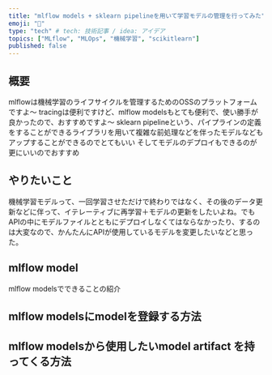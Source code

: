```yaml
---
title: "mlflow models + sklearn pipelineを用いて学習モデルの管理を行ってみた"
emoji: "🍣"
type: "tech" # tech: 技術記事 / idea: アイデア
topics: ["MLflow", "MLOps", "機械学習", "scikitlearn"]
published: false
---
```


## 概要

mlflowは機械学習のライフサイクルを管理するためのOSSのプラットフォームですよ〜
tracingは便利ですけど、mlflow modelsもとても便利で、使い勝手が良かったので、おすすめですよ〜
sklearn pipelineという、パイプラインの定義をすることができるライブラリを用いて複雑な前処理などを伴ったモデルなどもアップすることができるのでとてもいい
そしてモデルのデプロイもできるのが更にいいのでおすすめ

## やりたいこと

機械学習モデルって、一回学習させただけで終わりではなく、その後のデータ更新などに伴って、イテレーティブに再学習＋モデルの更新をしたいよね。でもAPIの中にモデルファイルとともにデプロイしなくてはならなかったり、するのは大変なので、かんたんにAPIが使用しているモデルを変更したいなどと思った。

## mlflow model

mlflow modelsでできることの紹介

## mlflow modelsにmodelを登録する方法

## mlflow modelsから使用したいmodel artifact を持ってくる方法
